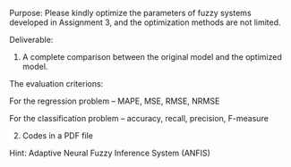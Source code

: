 Purpose: Please kindly optimize the parameters of fuzzy systems developed in Assignment 3, and the optimization methods are not limited.

 

Deliverable:

1) A complete comparison between the original model and the optimized model.

The evaluation criterions:

For the regression problem – MAPE, MSE, RMSE, NRMSE

For the classification problem – accuracy, recall, precision, F-measure

 

2) Codes in a PDF file

Hint: Adaptive Neural Fuzzy Inference System (ANFIS)

